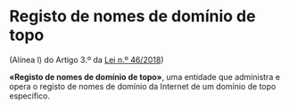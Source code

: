 # Registo de nomes de domínio de topo
(Alínea l) do Artigo 3.º da [Lei n.º 46/2018](https://data.dre.pt/eli/lei/46/2018/08/13/p/dre/pt/html))

**«Registo de nomes de domínio de topo»**, uma entidade que administra e opera o registo de nomes de domínio da Internet de um domínio de topo específico.
